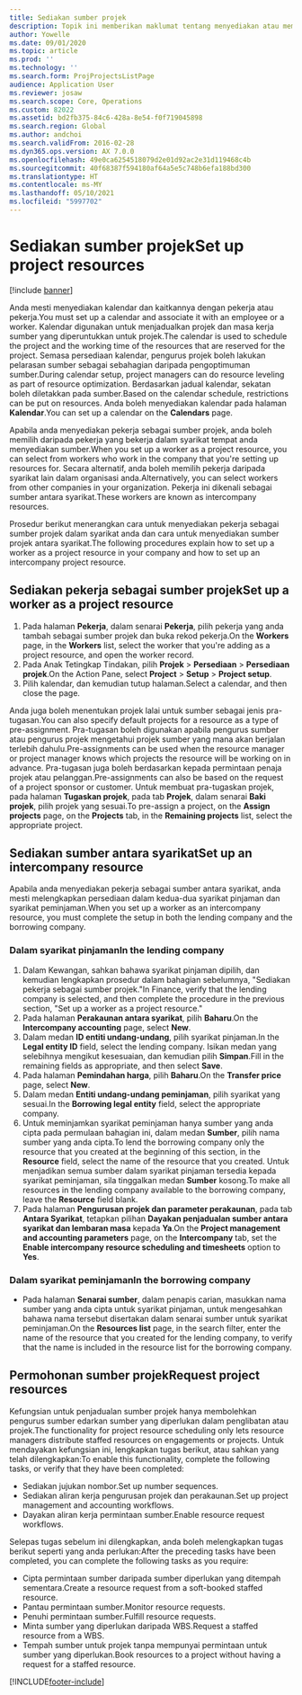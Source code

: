 ```yaml
---
title: Sediakan sumber projek
description: Topik ini memberikan maklumat tentang menyediakan atau memohon sumber projek.
author: Yowelle
ms.date: 09/01/2020
ms.topic: article
ms.prod: ''
ms.technology: ''
ms.search.form: ProjProjectsListPage
audience: Application User
ms.reviewer: josaw
ms.search.scope: Core, Operations
ms.custom: 82022
ms.assetid: bd2fb375-84c6-428a-8e54-f0f719045898
ms.search.region: Global
ms.author: andchoi
ms.search.validFrom: 2016-02-28
ms.dyn365.ops.version: AX 7.0.0
ms.openlocfilehash: 49e0ca6254518079d2e01d92ac2e31d119468c4b
ms.sourcegitcommit: 40f68387f594180af64a5e5c748b6efa188bd300
ms.translationtype: HT
ms.contentlocale: ms-MY
ms.lasthandoff: 05/10/2021
ms.locfileid: "5997702"
---
```

# <a name="set-up-project-resources"></a><span data-ttu-id="b8bd9-103">Sediakan sumber projek</span><span class="sxs-lookup"><span data-stu-id="b8bd9-103">Set up project resources</span></span>

[!include [banner](../includes/banner.md)]

<span data-ttu-id="b8bd9-104">Anda mesti menyediakan kalendar dan kaitkannya dengan pekerja atau pekerja.</span><span class="sxs-lookup"><span data-stu-id="b8bd9-104">You must set up a calendar and associate it with an employee or a worker.</span></span> <span data-ttu-id="b8bd9-105">Kalendar digunakan untuk menjadualkan projek dan masa kerja sumber yang diperuntukkan untuk projek.</span><span class="sxs-lookup"><span data-stu-id="b8bd9-105">The calendar is used to schedule the project and the working time of the resources that are reserved for the project.</span></span> <span data-ttu-id="b8bd9-106">Semasa persediaan kalendar, pengurus projek boleh lakukan pelarasan sumber sebagai sebahagian daripada pengoptimuman sumber.</span><span class="sxs-lookup"><span data-stu-id="b8bd9-106">During calendar setup, project managers can do resource leveling as part of resource optimization.</span></span> <span data-ttu-id="b8bd9-107">Berdasarkan jadual kalendar, sekatan boleh diletakkan pada sumber.</span><span class="sxs-lookup"><span data-stu-id="b8bd9-107">Based on the calendar schedule, restrictions can be put on resources.</span></span> <span data-ttu-id="b8bd9-108">Anda boleh menyediakan kalendar pada halaman **Kalendar**.</span><span class="sxs-lookup"><span data-stu-id="b8bd9-108">You can set up a calendar on the **Calendars** page.</span></span>

<span data-ttu-id="b8bd9-109">Apabila anda menyediakan pekerja sebagai sumber projek, anda boleh memilih daripada pekerja yang bekerja dalam syarikat tempat anda menyediakan sumber.</span><span class="sxs-lookup"><span data-stu-id="b8bd9-109">When you set up a worker as a project resource, you can select from workers who work in the company that you're setting up resources for.</span></span> <span data-ttu-id="b8bd9-110">Secara alternatif, anda boleh memilih pekerja daripada syarikat lain dalam organisasi anda.</span><span class="sxs-lookup"><span data-stu-id="b8bd9-110">Alternatively, you can select workers from other companies in your organization.</span></span> <span data-ttu-id="b8bd9-111">Pekerja ini dikenali sebagai sumber antara syarikat.</span><span class="sxs-lookup"><span data-stu-id="b8bd9-111">These workers are known as intercompany resources.</span></span>

<span data-ttu-id="b8bd9-112">Prosedur berikut menerangkan cara untuk menyediakan pekerja sebagai sumber projek dalam syarikat anda dan cara untuk menyediakan sumber projek antara syarikat.</span><span class="sxs-lookup"><span data-stu-id="b8bd9-112">The following procedures explain how to set up a worker as a project resource in your company and how to set up an intercompany project resource.</span></span>

## <a name="set-up-a-worker-as-a-project-resource"></a><span data-ttu-id="b8bd9-113">Sediakan pekerja sebagai sumber projek</span><span class="sxs-lookup"><span data-stu-id="b8bd9-113">Set up a worker as a project resource</span></span>

1. <span data-ttu-id="b8bd9-114">Pada halaman **Pekerja**, dalam senarai **Pekerja**, pilih pekerja yang anda tambah sebagai sumber projek dan buka rekod pekerja.</span><span class="sxs-lookup"><span data-stu-id="b8bd9-114">On the **Workers** page, in the **Workers** list, select the worker that you're adding as a project resource, and open the worker record.</span></span>
2. <span data-ttu-id="b8bd9-115">Pada Anak Tetingkap Tindakan, pilih **Projek** &gt; **Persediaan** &gt; **Persediaan projek**.</span><span class="sxs-lookup"><span data-stu-id="b8bd9-115">On the Action Pane, select **Project** &gt; **Setup** &gt; **Project setup**.</span></span>
3. <span data-ttu-id="b8bd9-116">Pilih kalendar, dan kemudian tutup halaman.</span><span class="sxs-lookup"><span data-stu-id="b8bd9-116">Select a calendar, and then close the page.</span></span>

<span data-ttu-id="b8bd9-117">Anda juga boleh menentukan projek lalai untuk sumber sebagai jenis pra-tugasan.</span><span class="sxs-lookup"><span data-stu-id="b8bd9-117">You can also specify default projects for a resource as a type of pre-assignment.</span></span> <span data-ttu-id="b8bd9-118">Pra-tugasan boleh digunakan apabila pengurus sumber atau pengurus projek mengetahui projek sumber yang mana akan berjalan terlebih dahulu.</span><span class="sxs-lookup"><span data-stu-id="b8bd9-118">Pre-assignments can be used when the resource manager or project manager knows which projects the resource will be working on in advance.</span></span> <span data-ttu-id="b8bd9-119">Pra-tugasan juga boleh berdasarkan kepada permintaan penaja projek atau pelanggan.</span><span class="sxs-lookup"><span data-stu-id="b8bd9-119">Pre-assignments can also be based on the request of a project sponsor or customer.</span></span> <span data-ttu-id="b8bd9-120">Untuk membuat pra-tugaskan projek, pada halaman **Tugaskan projek**, pada tab **Projek**, dalam senarai **Baki projek**, pilih projek yang sesuai.</span><span class="sxs-lookup"><span data-stu-id="b8bd9-120">To pre-assign a project, on the **Assign projects** page, on the **Projects** tab, in the **Remaining projects** list, select the appropriate project.</span></span>

## <a name="set-up-an-intercompany-resource"></a><span data-ttu-id="b8bd9-121">Sediakan sumber antara syarikat</span><span class="sxs-lookup"><span data-stu-id="b8bd9-121">Set up an intercompany resource</span></span>

<span data-ttu-id="b8bd9-122">Apabila anda menyediakan pekerja sebagai sumber antara syarikat, anda mesti melengkapkan persediaan dalam kedua-dua syarikat pinjaman dan syarikat peminjaman.</span><span class="sxs-lookup"><span data-stu-id="b8bd9-122">When you set up a worker as an intercompany resource, you must complete the setup in both the lending company and the borrowing company.</span></span>

### <a name="in-the-lending-company"></a><span data-ttu-id="b8bd9-123">Dalam syarikat pinjaman</span><span class="sxs-lookup"><span data-stu-id="b8bd9-123">In the lending company</span></span>

1. <span data-ttu-id="b8bd9-124">Dalam Kewangan, sahkan bahawa syarikat pinjaman dipilih, dan kemudian lengkapkan prosedur dalam bahagian sebelumnya, "Sediakan pekerja sebagai sumber projek."</span><span class="sxs-lookup"><span data-stu-id="b8bd9-124">In Finance, verify that the lending company is selected, and then complete the procedure in the previous section, "Set up a worker as a project resource."</span></span>
2. <span data-ttu-id="b8bd9-125">Pada halaman **Perakaunan antara syarikat**, pilih **Baharu**.</span><span class="sxs-lookup"><span data-stu-id="b8bd9-125">On the **Intercompany accounting** page, select **New**.</span></span>
3. <span data-ttu-id="b8bd9-126">Dalam medan **ID entiti undang-undang**, pilih syarikat pinjaman.</span><span class="sxs-lookup"><span data-stu-id="b8bd9-126">In the **Legal entity ID** field, select the lending company.</span></span> <span data-ttu-id="b8bd9-127">Isikan medan yang selebihnya mengikut kesesuaian, dan kemudian pilih **Simpan**.</span><span class="sxs-lookup"><span data-stu-id="b8bd9-127">Fill in the remaining fields as appropriate, and then select **Save**.</span></span>
4. <span data-ttu-id="b8bd9-128">Pada halaman **Pemindahan harga**, pilih **Baharu**.</span><span class="sxs-lookup"><span data-stu-id="b8bd9-128">On the **Transfer price** page, select **New**.</span></span>
5. <span data-ttu-id="b8bd9-129">Dalam medan **Entiti undang-undang peminjaman**, pilih syarikat yang sesuai.</span><span class="sxs-lookup"><span data-stu-id="b8bd9-129">In the **Borrowing legal entity** field, select the appropriate company.</span></span>
6. <span data-ttu-id="b8bd9-130">Untuk meminjamkan syarikat peminjaman hanya sumber yang anda cipta pada permulaan bahagian ini, dalam medan **Sumber**, pilih nama sumber yang anda cipta.</span><span class="sxs-lookup"><span data-stu-id="b8bd9-130">To lend the borrowing company only the resource that you created at the beginning of this section, in the **Resource** field, select the name of the resource that you created.</span></span> <span data-ttu-id="b8bd9-131">Untuk menjadikan semua sumber dalam syarikat pinjaman tersedia kepada syarikat peminjaman, sila tinggalkan medan **Sumber** kosong.</span><span class="sxs-lookup"><span data-stu-id="b8bd9-131">To make all resources in the lending company available to the borrowing company, leave the **Resource** field blank.</span></span>
7. <span data-ttu-id="b8bd9-132">Pada halaman **Pengurusan projek dan parameter perakaunan**, pada tab **Antara Syarikat**, tetapkan pilihan **Dayakan penjadualan sumber antara syarikat dan lembaran masa** kepada **Ya**.</span><span class="sxs-lookup"><span data-stu-id="b8bd9-132">On the **Project management and accounting parameters** page, on the **Intercompany** tab, set the **Enable intercompany resource scheduling and timesheets** option to **Yes**.</span></span>

### <a name="in-the-borrowing-company"></a><span data-ttu-id="b8bd9-133">Dalam syarikat peminjaman</span><span class="sxs-lookup"><span data-stu-id="b8bd9-133">In the borrowing company</span></span>

- <span data-ttu-id="b8bd9-134">Pada halaman **Senarai sumber**, dalam penapis carian, masukkan nama sumber yang anda cipta untuk syarikat pinjaman, untuk mengesahkan bahawa nama tersebut disertakan dalam senarai sumber untuk syarikat peminjaman.</span><span class="sxs-lookup"><span data-stu-id="b8bd9-134">On the **Resources list** page, in the search filter, enter the name of the resource that you created for the lending company, to verify that the name is included in the resource list for the borrowing company.</span></span>

## <a name="request-project-resources"></a><span data-ttu-id="b8bd9-135">Permohonan sumber projek</span><span class="sxs-lookup"><span data-stu-id="b8bd9-135">Request project resources</span></span>
<span data-ttu-id="b8bd9-136">Kefungsian untuk penjadualan sumber projek hanya membolehkan pengurus sumber edarkan sumber yang diperlukan dalam penglibatan atau projek.</span><span class="sxs-lookup"><span data-stu-id="b8bd9-136">The functionality for project resource scheduling only lets resource managers distribute staffed resources on engagements or projects.</span></span> <span data-ttu-id="b8bd9-137">Untuk mendayakan kefungsian ini, lengkapkan tugas berikut, atau sahkan yang telah dilengkapkan:</span><span class="sxs-lookup"><span data-stu-id="b8bd9-137">To enable this functionality, complete the following tasks, or verify that they have been completed:</span></span>

- <span data-ttu-id="b8bd9-138">Sediakan jujukan nombor.</span><span class="sxs-lookup"><span data-stu-id="b8bd9-138">Set up number sequences.</span></span>
- <span data-ttu-id="b8bd9-139">Sediakan aliran kerja pengurusan projek dan perakaunan.</span><span class="sxs-lookup"><span data-stu-id="b8bd9-139">Set up project management and accounting workflows.</span></span>
- <span data-ttu-id="b8bd9-140">Dayakan aliran kerja permintaan sumber.</span><span class="sxs-lookup"><span data-stu-id="b8bd9-140">Enable resource request workflows.</span></span>

<span data-ttu-id="b8bd9-141">Selepas tugas sebelum ini dilengkapkan, anda boleh melengkapkan tugas berikut seperti yang anda perlukan:</span><span class="sxs-lookup"><span data-stu-id="b8bd9-141">After the preceding tasks have been completed, you can complete the following tasks as you require:</span></span>

- <span data-ttu-id="b8bd9-142">Cipta permintaan sumber daripada sumber diperlukan yang ditempah sementara.</span><span class="sxs-lookup"><span data-stu-id="b8bd9-142">Create a resource request from a soft-booked staffed resource.</span></span>
- <span data-ttu-id="b8bd9-143">Pantau permintaan sumber.</span><span class="sxs-lookup"><span data-stu-id="b8bd9-143">Monitor resource requests.</span></span>
- <span data-ttu-id="b8bd9-144">Penuhi permintaan sumber.</span><span class="sxs-lookup"><span data-stu-id="b8bd9-144">Fulfill resource requests.</span></span>
- <span data-ttu-id="b8bd9-145">Minta sumber yang diperlukan daripada WBS.</span><span class="sxs-lookup"><span data-stu-id="b8bd9-145">Request a staffed resource from a WBS.</span></span>
- <span data-ttu-id="b8bd9-146">Tempah sumber untuk projek tanpa mempunyai permintaan untuk sumber yang diperlukan.</span><span class="sxs-lookup"><span data-stu-id="b8bd9-146">Book resources to a project without having a request for a staffed resource.</span></span>


[!INCLUDE[footer-include](../includes/footer-banner.md)]